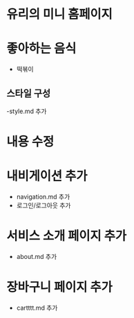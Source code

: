 # 유리의 미니 홈페이지

# 좋아하는 음식

- 떡볶이

## 스타일 구성

-style.md 추가

# 내용 수정

# 내비게이션 추가

- navigation.md 추가
- 로그인/로그아웃 추가

# 서비스 소개 페이지 추가

- about.md 추가

# 장바구니 페이지 추가

- cartttt.md 추가
